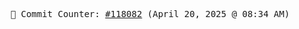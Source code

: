 <p align="center">
    <samp>
        📮 Commit Counter: <a href="https://github.com/Javascript-void0/Javascript-void0/commits/main">#118082</a> (April 20, 2025 @ 08:34 AM)
    </samp>
</p>
